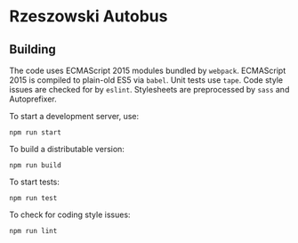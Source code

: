 # Rzeszowski Autobus

## Building

The code uses ECMAScript 2015 modules bundled by `webpack`. ECMAScript 2015 is
compiled to plain-old ES5 via `babel`. Unit tests use `tape`. Code style issues
are checked for by `eslint`. Stylesheets are preprocessed by `sass` and
Autoprefixer.

To start a development server, use:

```
npm run start
```

To build a distributable version:

```
npm run build
```

To start tests:

```
npm run test
```

To check for coding style issues:

```
npm run lint
```
